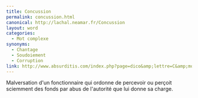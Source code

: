 ```yaml
---
title: Concussion
permalink: concussion.html
canonical: http://lachal.neamar.fr/Concussion
layout: word
categories:
  - Mot complexe
synonyms:
  - Chantage
  - Soudoiement
  - Corruption
link: http://www.absurditis.com/index.php?page=dico&amp;lettre=C&amp;mot=Concussion
---
```


Malversation d'un fonctionnaire qui ordonne de percevoir ou perçoit sciemment des fonds par abus de l'autorité que lui donne sa charge.

